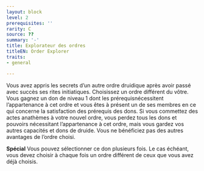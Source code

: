 ```yaml
---
layout: block
level: 2
prerequisites: ''
rarity: C
source: ??
summary: '-'
title: Explorateur des ordres
titleEN: Order Explorer
traits:
- general

---
```


<p>Vous avez appris les secrets d’un autre ordre druidique après avoir passé avec succès ses rites initiatiques. Choisissez un ordre différent du vôtre. Vous gagnez un don de niveau 1 dont les prérequisnécessitent l’appartenance à cet ordre et vous êtes à présent un de ses membres en ce qui concerne la satisfaction des prérequis des dons. Si vous commettez des actes anathèmes à votre nouvel ordre, vous perdez tous les dons et pouvoirs nécessitant l’appartenance à cet ordre, mais vous gardez vos autres capacités et dons de druide. Vous ne bénéficiez pas des autres avantages de l’ordre choisi.</p>
<p><strong>Spécial</strong> Vous pouvez sélectionner ce don plusieurs fois. Le cas échéant, vous devez choisir à chaque fois un ordre différent de ceux que vous avez déjà choisis.</p>